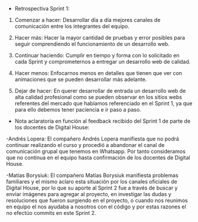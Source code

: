 * Retrospectiva Sprint 1: 

1. Comenzar a hacer:
         Desarrollar día a día mejores canales de comunicación entre los integrantes del equipo.

2. Hacer más:
        Hacer la mayor cantidad de pruebas y error posibles para seguir comprendiendo el funcionamiento de un desarrollo web.

3. Continuar haciendo:
        Cumplir en tiempo y forma con lo solicitado en cada Sprint y comprometernos a entregar un desarrollo web de calidad.
        
4. Hacer menos:
        Enfocarnos menos en detalles que tienen que ver con animaciones que se pueden desarrollar más adelante.

5. Dejar de hacer:
        En querer desarrollar de entrada un desarrollo web de alta calidad profesional como se pueden observar en los sitios webs referentes del mercado que habíamos referenciado en el Sprint 1, ya que para ello debemos tener paciencia e ir paso a paso.


* Nota aclaratoria en función al feedback recibido del Sprint 1 de parte de los docentes de Digital House:

-Andrés Lopera:
        El compañero Andrés Lopera manifiesta que no podrá continuar realizando el curso y procedió a abandonar el canal de comunicación grupal que tenemos en Whatsapp.
        Por tanto consideramos que no continua en el equipo hasta confirmación de los docentes de Digital House.

-Matías Borysiuk:
        El compañero Matías Borysiuk manifiesta problemas familiares y el mismo aclaro esta situación por los canales oficiales de Digital House, por lo que su aporte al Sprint 2 fue a través de buscar y enviar imágenes para agregar al proyecto, en investigar las dudas y resoluciones que fueron surgiendo en el proyecto, o cuando nos reunimos en equipo el nos ayudaba a nosotros con el código y por estas razones el no efectúo commits en este Sprint 2.